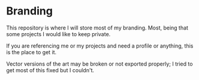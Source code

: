 # Branding
This repository is where I will store most of my branding. Most, being that some projects I would like to keep private.

If you are referencing me or my projects and need a profile or anything, this is the place to get it.

Vector versions of the art may be broken or not exported properly; I tried to get most of this fixed but I couldn't.